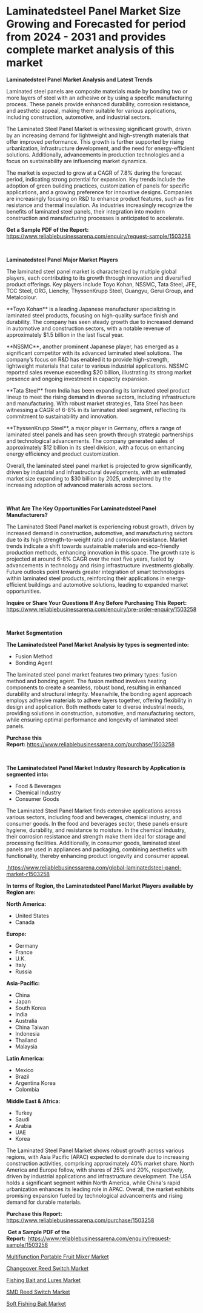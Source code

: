 <p><h1>Laminatedsteel Panel Market Size Growing and Forecasted for period from 2024 - 2031 and provides complete market analysis of this market</h1></p><p><strong>Laminatedsteel Panel Market Analysis and Latest Trends</strong></p>
<p><p>Laminated steel panels are composite materials made by bonding two or more layers of steel with an adhesive or by using a specific manufacturing process. These panels provide enhanced durability, corrosion resistance, and aesthetic appeal, making them suitable for various applications, including construction, automotive, and industrial sectors.</p><p>The Laminated Steel Panel Market is witnessing significant growth, driven by an increasing demand for lightweight and high-strength materials that offer improved performance. This growth is further supported by rising urbanization, infrastructure development, and the need for energy-efficient solutions. Additionally, advancements in production technologies and a focus on sustainability are influencing market dynamics.</p><p>The market is expected to grow at a CAGR of 7.8% during the forecast period, indicating strong potential for expansion. Key trends include the adoption of green building practices, customization of panels for specific applications, and a growing preference for innovative designs. Companies are increasingly focusing on R&D to enhance product features, such as fire resistance and thermal insulation. As industries increasingly recognize the benefits of laminated steel panels, their integration into modern construction and manufacturing processes is anticipated to accelerate.</p></p>
<p><strong>Get a Sample PDF of the Report:&nbsp;</strong> <a href="https://www.reliablebusinessarena.com/enquiry/request-sample/1503258?utm_campaign=1941&utm_medium=2&utm_source=Github&utm_content=ia&utm_term=27122024&utm_id=laminatedsteel-panel">https://www.reliablebusinessarena.com/enquiry/request-sample/1503258</a></p>
<p>&nbsp;</p>
<p><strong>Laminatedsteel Panel Major Market Players</strong></p>
<p><p>The laminated steel panel market is characterized by multiple global players, each contributing to its growth through innovation and diversified product offerings. Key players include Toyo Kohan, NSSMC, Tata Steel, JFE, TCC Steel, ORG, Lienchy, ThyssenKrupp Steel, Guangyu, Gerui Group, and Metalcolour.</p><p>**Toyo Kohan** is a leading Japanese manufacturer specializing in laminated steel products, focusing on high-quality surface finish and durability. The company has seen steady growth due to increased demand in automotive and construction sectors, with a notable revenue of approximately $1.5 billion in the last fiscal year.</p><p>**NSSMC**, another prominent Japanese player, has emerged as a significant competitor with its advanced laminated steel solutions. The company’s focus on R&D has enabled it to provide high-strength, lightweight materials that cater to various industrial applications. NSSMC reported sales revenue exceeding $20 billion, illustrating its strong market presence and ongoing investment in capacity expansion.</p><p>**Tata Steel** from India has been expanding its laminated steel product lineup to meet the rising demand in diverse sectors, including infrastructure and manufacturing. With robust market strategies, Tata Steel has been witnessing a CAGR of 6-8% in its laminated steel segment, reflecting its commitment to sustainability and innovation.</p><p>**ThyssenKrupp Steel**, a major player in Germany, offers a range of laminated steel panels and has seen growth through strategic partnerships and technological advancements. The company generated sales of approximately $12 billion in its steel division, with a focus on enhancing energy efficiency and product customization.</p><p>Overall, the laminated steel panel market is projected to grow significantly, driven by industrial and infrastructural developments, with an estimated market size expanding to $30 billion by 2025, underpinned by the increasing adoption of advanced materials across sectors.</p></p>
<p>&nbsp;</p>
<p><strong>What Are The Key Opportunities For Laminatedsteel Panel Manufacturers?</strong></p>
<p><p>The Laminated Steel Panel market is experiencing robust growth, driven by increased demand in construction, automotive, and manufacturing sectors due to its high strength-to-weight ratio and corrosion resistance. Market trends indicate a shift towards sustainable materials and eco-friendly production methods, enhancing innovation in this space. The growth rate is projected at around 6-8% CAGR over the next five years, fueled by advancements in technology and rising infrastructure investments globally. Future outlooks point towards greater integration of smart technologies within laminated steel products, reinforcing their applications in energy-efficient buildings and automotive solutions, leading to expanded market opportunities.</p></p>
<p><strong>Inquire or Share Your Questions If Any Before Purchasing This Report:</strong> <a href="https://www.reliablebusinessarena.com/enquiry/pre-order-enquiry/1503258?utm_campaign=1941&utm_medium=2&utm_source=Github&utm_content=ia&utm_term=27122024&utm_id=laminatedsteel-panel">https://www.reliablebusinessarena.com/enquiry/pre-order-enquiry/1503258</a></p>
<p>&nbsp;</p>
<p><strong>Market Segmentation</strong></p>
<p><strong>The Laminatedsteel Panel Market Analysis by types is segmented into:</strong></p>
<p><ul><li>Fusion Method</li><li>Bonding Agent</li></ul></p>
<p><p>The laminated steel panel market features two primary types: fusion method and bonding agent. The fusion method involves heating components to create a seamless, robust bond, resulting in enhanced durability and structural integrity. Meanwhile, the bonding agent approach employs adhesive materials to adhere layers together, offering flexibility in design and application. Both methods cater to diverse industrial needs, providing solutions in construction, automotive, and manufacturing sectors, while ensuring optimal performance and longevity of laminated steel panels.</p></p>
<p><strong>Purchase this Report:&nbsp;</strong><a href="https://www.reliablebusinessarena.com/purchase/1503258?utm_campaign=1941&utm_medium=2&utm_source=Github&utm_content=ia&utm_term=27122024&utm_id=laminatedsteel-panel">https://www.reliablebusinessarena.com/purchase/1503258</a></p>
<p>&nbsp;</p>
<p><strong>The Laminatedsteel Panel Market Industry Research by Application is segmented into:</strong></p>
<p><ul><li>Food & Beverages</li><li>Chemical Industry</li><li>Consumer Goods</li></ul></p>
<p><p>The Laminated Steel Panel Market finds extensive applications across various sectors, including food and beverages, chemical industry, and consumer goods. In the food and beverages sector, these panels ensure hygiene, durability, and resistance to moisture. In the chemical industry, their corrosion resistance and strength make them ideal for storage and processing facilities. Additionally, in consumer goods, laminated steel panels are used in appliances and packaging, combining aesthetics with functionality, thereby enhancing product longevity and consumer appeal.</p></p>
<p><a href="https://www.reliablebusinessarena.com/global-laminatedsteel-panel-market-r1503258?utm_campaign=1941&utm_medium=2&utm_source=Github&utm_content=ia&utm_term=27122024&utm_id=laminatedsteel-panel">&nbsp;https://www.reliablebusinessarena.com/global-laminatedsteel-panel-market-r1503258</a></p>
<p><strong>In terms of Region, the Laminatedsteel Panel Market Players available by Region are:</strong></p>
<p>
    <p> <strong> North America: </strong>
        <ul>
            <li>United States</li>
            <li>Canada</li>
        </ul>
        </p> 
    <p> <strong> Europe: </strong>
        <ul>
            <li>Germany</li>
            <li>France</li>
            <li>U.K.</li>
            <li>Italy</li>
            <li>Russia</li>
        </ul>
        </p> 
    <p> <strong> Asia-Pacific: </strong>
        <ul>
            <li>China</li>
            <li>Japan</li>
            <li>South Korea</li>
            <li>India</li>
            <li>Australia</li>
            <li>China Taiwan</li>
            <li>Indonesia</li>
            <li>Thailand</li>
            <li>Malaysia</li>
        </ul>
        </p> 
    <p> <strong> Latin America: </strong>
        <ul>
            <li>Mexico</li>
            <li>Brazil</li>
            <li>Argentina Korea</li>
            <li>Colombia</li>
        </ul>
        </p> 
    <p> <strong> Middle East & Africa: </strong>
        <ul>
            <li>Turkey</li>
            <li>Saudi</li>
            <li>Arabia</li>
            <li>UAE</li>
            <li>Korea</li>
        </ul>
    </p>
    </p>
<p><p>The Laminated Steel Panel Market shows robust growth across various regions, with Asia Pacific (APAC) expected to dominate due to increasing construction activities, comprising approximately 40% market share. North America and Europe follow, with shares of 25% and 20%, respectively, driven by industrial applications and infrastructure development. The USA holds a significant segment within North America, while China's rapid urbanization enhances its leading role in APAC. Overall, the market exhibits promising expansion fueled by technological advancements and rising demand for durable materials.</p></p>
<p><strong>Purchase this Report: </strong><a href="https://www.reliablebusinessarena.com/purchase/1503258?utm_campaign=1941&utm_medium=2&utm_source=Github&utm_content=ia&utm_term=27122024&utm_id=laminatedsteel-panel">https://www.reliablebusinessarena.com/purchase/1503258</a></p>
<p>&nbsp;<strong>Get a Sample PDF of the Report:&nbsp;&nbsp;</strong><a href="https://www.reliablebusinessarena.com/enquiry/request-sample/1503258?utm_campaign=1941&utm_medium=2&utm_source=Github&utm_content=ia&utm_term=27122024&utm_id=laminatedsteel-panel">https://www.reliablebusinessarena.com/enquiry/request-sample/1503258</a></p>
<p><strong></strong></p>
<p><p><a href="https://github.com/mahnoor2003/Market-Research-Report-List-6/blob/main/multifunction-portable-fruit-mixer-market.md?utm_campaign=1941&utm_medium=2&utm_source=Github&utm_content=ia&utm_term=27122024&utm_id=laminatedsteel-panel">Multifunction Portable Fruit Mixer Market</a></p><p><a href="https://www.linkedin.com/pulse/detailed-changeover-reed-switch-market-study-109-cagr-growth-trend-2jbef?utm_campaign=1941&utm_medium=2&utm_source=Github&utm_content=ia&utm_term=27122024&utm_id=laminatedsteel-panel">Changeover Reed Switch Market</a></p><p><a href="https://www.linkedin.com/pulse/whats-next-fishing-bait-lures-market-look-54-cagr-ktqee?utm_campaign=1941&utm_medium=2&utm_source=Github&utm_content=ia&utm_term=27122024&utm_id=laminatedsteel-panel">Fishing Bait and Lures Market</a></p><p><a href="https://www.linkedin.com/pulse/smd-reed-switch-industry-forecast-future-growth-valuation-coebf?utm_campaign=1941&utm_medium=2&utm_source=Github&utm_content=ia&utm_term=27122024&utm_id=laminatedsteel-panel">SMD Reed Switch Market</a></p><p><a href="https://www.linkedin.com/pulse/p-factrackr-ho6he?utm_campaign=1941&utm_medium=2&utm_source=Github&utm_content=ia&utm_term=27122024&utm_id=laminatedsteel-panel">Soft Fishing Bait Market</a></p></p>